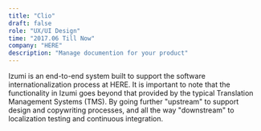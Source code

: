 ```yaml
---
title: "Clio"
draft: false
role: "UX/UI Design"
time: "2017.06 Till Now"
company: "HERE"
description: "Manage documention for your product"
---
```

Izumi is an end-to-end system built to support the software internationalization process at HERE.
It is important to note that the functionality in Izumi goes beyond that provided by the typical Translation Management Systems (TMS). By going further "upstream" to support design and copywriting processes, and all the way "downstream" to localization testing and continuous integration.

